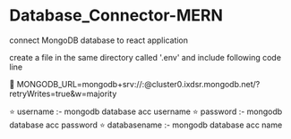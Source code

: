 # Database_Connector-MERN
connect MongoDB database to react application

create a file in the same directory called '.env' and include following code line

🛑 MONGODB_URL=mongodb+srv://<username>:<cluster password>@cluster0.ixdsr.mongodb.net/<databasename>?retryWrites=true&w=majority

⭐ username :- mongodb database acc username
⭐ password :- mongodb database acc password
⭐ databasename :- mongodb database acc name
